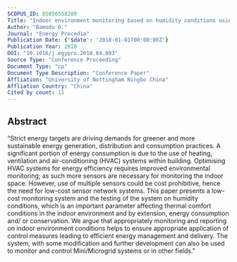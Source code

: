 ```yaml
---
SCOPUS_ID: 85056558289
Title: "Indoor environment monitoring based on humidity conditions using a low-cost sensor network"
Author: "Bamodu O."
Journal: "Energy Procedia"
Publication Date: {'$date': '2018-01-01T00:00:00Z'}
Publication Year: 2018
DOI: "10.1016/j.egypro.2018.04.093"
Source Type: "Conference Proceeding"
Document Type: "cp"
Document Type Description: "Conference Paper"
Affliation: "University of Nottingham Ningbo China"
Affliation Country: "China"
Cited by count: 11
---
```


## Abstract
"Strict energy targets are driving demands for greener and more sustainable energy generation, distribution and consumption practices. A significant portion of energy consumption is due to the use of heating, ventilation and air-conditioning (HVAC) systems within building. Optimising HVAC systems for energy efficiency requires improved environmental monitoring; as such more sensors are necessary for monitoring the indoor space. However, use of multiple sensors could be cost prohibitive, hence the need for low-cost sensor network systems. This paper presents a low-cost monitoring system and the testing of the system on humidity conditions, which is an important parameter affecting thermal comfort conditions in the indoor environment and by extension, energy consumption and/ or conservation. We argue that appropriately monitoring and reporting on indoor environment conditions helps to ensure appropriate application of control measures leading to efficient energy management and delivery. The system, with some modification and further development can also be used to monitor and control Mini/Microgrid systems or in other fields."
